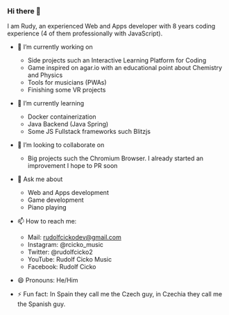 ### Hi there 👋

I am Rudy, an experienced Web and Apps developer with 8 years coding experience (4 of them professionally with JavaScript). 

- 🔭 I’m currently working on
  - Side projects such an Interactive Learning Platform for Coding
  - Game inspired on agar.io with an educational point about Chemistry and Physics
  - Tools for musicians (PWAs)
  - Finishing some VR projects
  
- 🌱 I’m currently learning 
  - Docker containerization
  - Java Backend (Java Spring)
  - Some JS Fullstack frameworks such Blitzjs
  
- 👯 I’m looking to collaborate on 
  - Big projects such the Chromium Browser. I already started an improvement I hope to PR soon
  
- 💬 Ask me about 
  - Web and Apps development
  - Game development
  - Piano playing
  
- 📫 How to reach me: 
  - Mail: rudolfcickodev@gmail.com
  - Instagram: @rcicko_music
  - Twitter: @rudolfcicko2
  - YouTube: Rudolf Cicko Music
  - Facebook: Rudolf Cicko

- 😄 Pronouns: He/Him

- ⚡ Fun fact: In Spain they call me the Czech guy, in Czechia they call me the Spanish guy.
